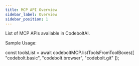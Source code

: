 ```yaml
---
title: MCP API Overview
sidebar_label: Overview
sidebar_position: 1
---
```


List of MCP APIs available in CodeboltAI.

<!-- 1. [Codebolt Basic](/docs/api/mcpAPI/codeboltbasic) - codebolt.basic
2. [Browser](/docs/api/mcpAPI/browser) - codebolt.browser
3. [File System](/docs/api/mcpAPI/fs) - codebolt.fs
4. [Git](/docs/api/mcpAPI/git) - codebolt.git
5. [Knowledge](/docs/api/mcpAPI/knowledge) - codebolt.knowledge
6. [Memory](/docs/api/mcpAPI/memory) - codebolt.memory
7. [Project](/docs/api/mcpAPI/project) - codebolt.project
8. [RAG](/docs/api/mcpAPI/rag) - codebolt.rag
9. [Terminal](/docs/api/mcpAPI/terminal) - codebolt.terminal
10. [Tokenizer](/docs/api/mcpAPI/tokenizer) - codebolt.tokenizer
11. [Toolbox](/docs/api/mcpAPI/toolbox) - codebolt.toolbox
12. [VectorDB](/docs/api/mcpAPI/vectordb) - codebolt.vectordb -->


Sample Usage:

const toolsList = await codeboltMCP.listToolsFromToolBoxes([
  "codebolt.basic",
  "codebolt.browser",
  "codebolt.git"
]);